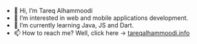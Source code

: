 - 👋 Hi, I’m Tareq Alhammoodi
- 👀 I’m interested in web and mobile applications development.
- 🌱 I’m currently learning Java, JS and Dart.
- 📫 How to reach me? Well, click here -> [tareqalhammoodi.info](https://tareqalhammoodi.info/)

<!---
Tariq2000MF/Tariq2000MF is a ✨ special ✨ repository because its `README.md` (this file) appears on your GitHub profile.
You can click the Preview link to take a look at your changes.
--->
